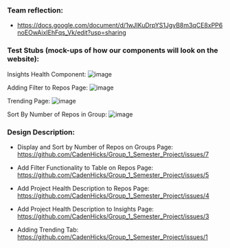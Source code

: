 ### Team reflection:
* https://docs.google.com/document/d/1wJIKuDrpYS1JgvB8m3qCE8xPP6noEOwAixIEhFqs_Vk/edit?usp=sharing

### Test Stubs (mock-ups of how our components will look on the website):

Insights Health Component:
![image](https://user-images.githubusercontent.com/44609877/202551005-2a8f146d-4d56-4f85-ba4e-b10951a30b76.png)

Adding Filter to Repos Page:
![image](https://user-images.githubusercontent.com/44609877/202551175-64b4d186-ce4e-4b39-a299-781954a32b76.png)

Trending Page:
![image](https://user-images.githubusercontent.com/44609877/202551203-39f9c2d1-a091-42f6-80aa-823282024c51.png)

Sort By Number of Repos in Group:
![image](https://user-images.githubusercontent.com/44609877/202551226-2ecdc604-8391-4be3-8362-25ebe3a00356.png)

### Design Description:
* Display and Sort by Number of Repos on Groups Page: https://github.com/CadenHicks/Group_1_Semester_Project/issues/7

* Add Filter Functionality to Table on Repos Page: https://github.com/CadenHicks/Group_1_Semester_Project/issues/5

* Add Project Health Description to Repos Page: https://github.com/CadenHicks/Group_1_Semester_Project/issues/4

* Add Project Health Description to Insights Page: https://github.com/CadenHicks/Group_1_Semester_Project/issues/3

* Adding Trending Tab: https://github.com/CadenHicks/Group_1_Semester_Project/issues/1


